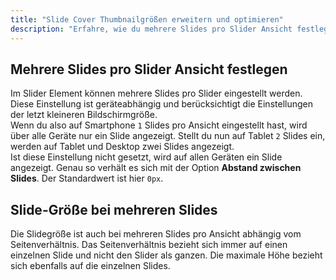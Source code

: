 ```yaml
---
title: "Slide Cover Thumbnailgrößen erweitern und optimieren"
description: "Erfahre, wie du mehrere Slides pro Slider Ansicht festlegst und die Größe der Slides bei mehreren Slides pro Ansicht anpasst."
---
```


## Mehrere Slides pro Slider Ansicht festlegen
Im Slider Element können mehrere Slides pro Slider eingestellt werden. Diese Einstellung ist geräteabhängig und berücksichtigt die Einstellungen der letzt kleineren Bildschirmgröße.  
Wenn du also auf Smartphone `1` Slides pro Ansicht eingestellt hast, wird über alle Geräte nur ein Slide angezeigt. Stellt du nun auf Tablet `2` Slides ein, werden auf Tablet und Desktop zwei Slides angezeigt.    
Ist diese Einstellung nicht gesetzt, wird auf allen Geräten ein Slide angezeigt.
Genau so verhält es sich mit der Option **Abstand zwischen Slides**. Der Standardwert ist hier `0px`.

## Slide-Größe bei mehreren Slides
Die Slidegröße ist auch bei mehreren Slides pro Ansicht abhängig vom Seitenverhältnis. Das Seitenverhältnis bezieht sich immer auf einen einzelnen Slide und nicht den Slider als ganzen. Die maximale Höhe bezieht sich ebenfalls auf die einzelnen Slides.
